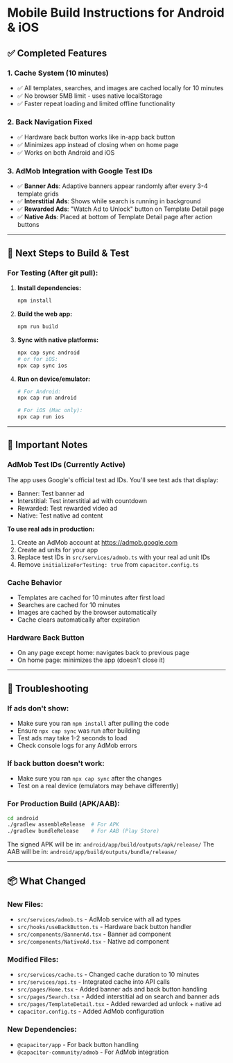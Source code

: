 # Mobile Build Instructions for Android & iOS

## ✅ Completed Features

### 1. **Cache System (10 minutes)**
- ✅ All templates, searches, and images are cached locally for 10 minutes
- ✅ No browser 5MB limit - uses native localStorage
- ✅ Faster repeat loading and limited offline functionality

### 2. **Back Navigation Fixed**
- ✅ Hardware back button works like in-app back button
- ✅ Minimizes app instead of closing when on home page
- ✅ Works on both Android and iOS

### 3. **AdMob Integration with Google Test IDs**
- ✅ **Banner Ads**: Adaptive banners appear randomly after every 3-4 template grids
- ✅ **Interstitial Ads**: Shows while search is running in background
- ✅ **Rewarded Ads**: "Watch Ad to Unlock" button on Template Detail page
- ✅ **Native Ads**: Placed at bottom of Template Detail page after action buttons

---

## 🚀 Next Steps to Build & Test

### For Testing (After git pull):

1. **Install dependencies:**
   ```bash
   npm install
   ```

2. **Build the web app:**
   ```bash
   npm run build
   ```

3. **Sync with native platforms:**
   ```bash
   npx cap sync android
   # or for iOS:
   npx cap sync ios
   ```

4. **Run on device/emulator:**
   ```bash
   # For Android:
   npx cap run android
   
   # For iOS (Mac only):
   npx cap run ios
   ```

---

## 📱 Important Notes

### AdMob Test IDs (Currently Active)
The app uses Google's official test ad IDs. You'll see test ads that display:
- Banner: Test banner ad
- Interstitial: Test interstitial ad with countdown
- Rewarded: Test rewarded video ad
- Native: Test native ad content

**To use real ads in production:**
1. Create an AdMob account at https://admob.google.com
2. Create ad units for your app
3. Replace test IDs in `src/services/admob.ts` with your real ad unit IDs
4. Remove `initializeForTesting: true` from `capacitor.config.ts`

### Cache Behavior
- Templates are cached for 10 minutes after first load
- Searches are cached for 10 minutes
- Images are cached by the browser automatically
- Cache clears automatically after expiration

### Hardware Back Button
- On any page except home: navigates back to previous page
- On home page: minimizes the app (doesn't close it)

---

## 🔧 Troubleshooting

### If ads don't show:
- Make sure you ran `npm install` after pulling the code
- Ensure `npx cap sync` was run after building
- Test ads may take 1-2 seconds to load
- Check console logs for any AdMob errors

### If back button doesn't work:
- Make sure you ran `npx cap sync` after the changes
- Test on a real device (emulators may behave differently)

### For Production Build (APK/AAB):
```bash
cd android
./gradlew assembleRelease  # For APK
./gradlew bundleRelease    # For AAB (Play Store)
```

The signed APK will be in: `android/app/build/outputs/apk/release/`
The AAB will be in: `android/app/build/outputs/bundle/release/`

---

## 📦 What Changed

### New Files:
- `src/services/admob.ts` - AdMob service with all ad types
- `src/hooks/useBackButton.ts` - Hardware back button handler
- `src/components/BannerAd.tsx` - Banner ad component
- `src/components/NativeAd.tsx` - Native ad component

### Modified Files:
- `src/services/cache.ts` - Changed cache duration to 10 minutes
- `src/services/api.ts` - Integrated cache into API calls
- `src/pages/Home.tsx` - Added banner ads and back button handling
- `src/pages/Search.tsx` - Added interstitial ad on search and banner ads
- `src/pages/TemplateDetail.tsx` - Added rewarded ad unlock + native ad
- `capacitor.config.ts` - Added AdMob configuration

### New Dependencies:
- `@capacitor/app` - For back button handling
- `@capacitor-community/admob` - For AdMob integration
